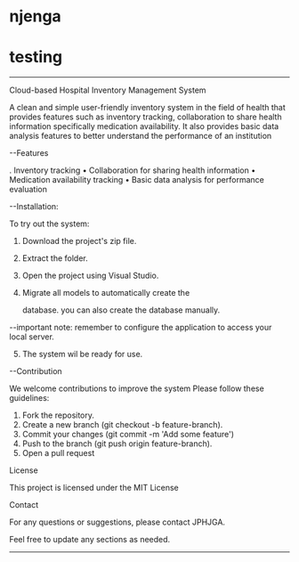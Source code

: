 # njenga
# testing
---

Cloud-based Hospital
Inventory
Management System


A clean and simple user-friendly inventory system
in the field of health that provides features such
as inventory tracking, collaboration to share
health information specifically medication
availability. It also provides basic data analysis
features to better understand the performance of
an institution


--Features


. Inventory tracking
• Collaboration for sharing health information
• Medication availability tracking
• Basic data analysis for performance evaluation


--Installation:
 
To try out the system:

1. Download the project's zip file.

2. Extract the folder.

3. Open the project using Visual Studio.

4. Migrate all models to automatically create the

   database. you can also create the database manually. 

--important note: remember to configure the application to access your local server. 

5. The system wil be ready for use.


--Contribution


We welcome contributions to improve the system
Please follow these guidelines:


1. Fork the repository.
2. Create a new branch (git checkout -b
feature-branch).
3. Commit your changes (git commit -m 'Add
some feature')
4. Push to the branch (git push origin
feature-branch).
5. Open a pull request


License


This project is licensed under the MIT License


Contact


For any questions or suggestions, please contact
JPHJGA.


Feel free to update any sections as needed.

---